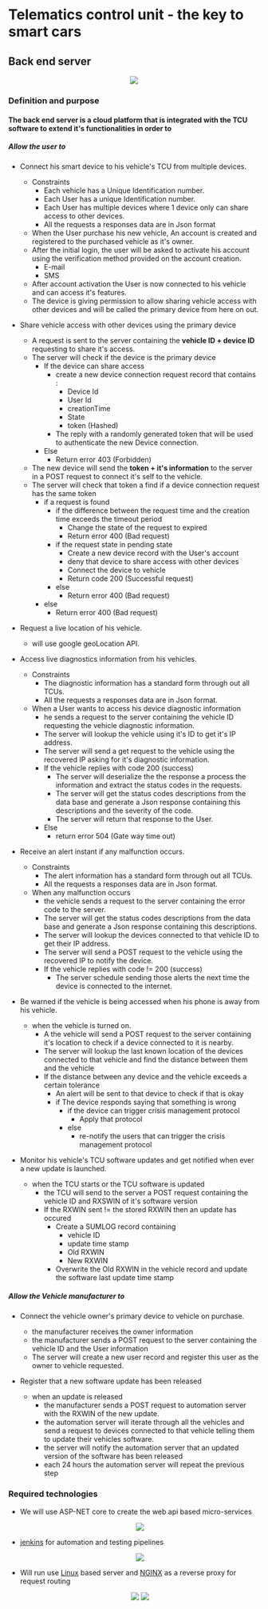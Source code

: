 # Telematics control unit - the key to smart cars

## Back end server
<p align="center">
    <img src="images/back-end-server.png"/>
</p>

### Definition and purpose

#### The back end server is a cloud platform that is integrated with the TCU software to extend it's functionalities in order to 

##### Allow the user to

- Connect his smart device to his vehicle's TCU from multiple devices.
    - Constraints
        - Each vehicle has a Unique Identification number.
        - Each User has a unique Identification number.
        - Each User has multiple devices where 1 device only can share access to other devices.
        - All the requests a responses data are in Json format
    - When the User purchase his new vehicle, An account is created and registered to the purchased vehicle as it's owner.
    - After the initial login, the user will be asked to activate his account using the verification method provided on the account creation.
        - E-mail
        - SMS
    - After account activation the User is now connected to his vehicle and can access it's features.
    - The device is giving permission to allow sharing vehicle access with other devices and will be called the primary device from here on out. 
- Share vehicle access with other devices using the primary device
    - A request is sent to the server containing the <b>vehicle ID + device ID</b> requesting to share it's access.
    - The server will check if the device is the primary device
        - If the device can share access
            - create a new device connection request record that contains :
                - Device Id
                - User Id
                - creationTime
                - State
                - token (Hashed)
            - The reply with a randomly generated token that will be used to authenticate the new Device connection.
        - Else
            - Return error 403 (Forbidden)
    - The new device will send the <b>token + it's information</b> to the server in a POST request to connect it's self to the vehicle.
    - The server will check that token a find if a device connection request has the same token
        - if a request is found
            - if the difference between the request time and the creation time exceeds the timeout period
                - Change the state of the request to expired
                - Return error 400 (Bad request)
            - if the request state in pending state
                - Create a new device record with the User's account
                - deny that device to share access with other devices
                - Connect the device to vehicle
                - Return code 200 (Successful request)
            - else
                - Return error 400 (Bad request)
        - else
            - Return error 400 (Bad request)

- Request a live location of his vehicle.
    - will use google geoLocation API.

- Access live diagnostics information from his vehicles.
    - Constraints
        - The diagnostic information has a standard form through out all TCUs.
        - All the requests a responses data are in Json format.
    - When a User wants to access his device diagnostic information
        - he sends a request to the server containing the vehicle ID requesting the vehicle diagnostic information.
        - The server will lookup the vehicle using it's ID to get it's IP address.
        - The server will send a get request to the vehicle using the recovered IP asking for it's diagnostic information.
        - If the vehicle replies with code 200 (success)
            - The server will deserialize the the response a process the information and extract the status codes in the requests.
            - The server will get the status codes descriptions from the data base and generate a Json response containing this descriptions and the severity of the code.
            - The server will return that response to the User.
        - Else
            - return error 504 (Gate way time out)

- Receive an alert instant if any malfunction occurs.
    - Constraints
        - The alert information has a standard form through out all TCUs.
        - All the requests a responses data are in Json format.
    - When any malfunction occurs
        - the vehicle sends a request to the server containing the error code to the server.
        - The server will get the status codes descriptions from the data base and generate a Json response containing this descriptions.
        - The server will lookup the devices connected to that vehicle ID to get their IP address.
        - The server will send a POST request to the vehicle using the recovered IP to notify the device.
        - If the vehicle replies with code != 200 (success)
            - The server schedule sending those alerts the next time the device is connected to the internet.

- Be warned if the vehicle is being accessed when his phone is away from his vehicle.
    - when the vehicle is turned on.
        - A the vehicle will send a POST request to the server containing it's location to check if a device connected to it is nearby.
        - The server will lookup the last known location of the devices connected to that vehicle and find the distance between them and the vehicle
        - If the distance between any device and the vehicle exceeds a certain tolerance
            - An alert will be sent to that device to check if that is okay
            - if The device responds saying that something is wrong
                - if the device can trigger crisis management protocol
                    - Apply that protocol
                - else
                    - re-notify the users that can trigger the crisis management protocol

- Monitor his vehicle's TCU software updates and get notified when ever a new update is launched.
    - when the TCU starts or the TCU software is updated
        - the TCU will send to the server a POST request containing the vehicle ID and RXSWIN of it's software version
        - If the RXWIN sent != the stored RXWIN then an update has occured
            - Create a SUMLOG record containing
                - vehicle ID
                - update time stamp
                - Old RXWIN
                - New RXWIN
            - Overwrite the Old RXWIN in the vehicle record and update the software last update time stamp

##### Allow the Vehicle manufacturer to
- Connect the vehicle owner's primary device to vehicle on purchase.
    - the manufacturer receives the owner information
    - the manufacturer sends a POST request to the server containing the vehicle ID and the User information
    - The server will create a new user record and register this user as the owner to vehicle requested.

- Register that a new software update has been released
    - when an update is released
        - the manufacturer sends a POST request to automation server with the RXWIN of the new update.
        - the automation server will iterate through all the vehicles and send a request to devices connected to that vehicle telling them to update their vehicles software.
        - the server will notify the automation server that an updated version of the software has been released
        - each 24 hours the automation server will repeat the previous step
### Required technologies


- We will use ASP-NET core to create the web api based micro-services
    <p align="center">
        <img src="images/asp-net-core.png">
    </p>
    
- <a target="_blank" href="https://www.jenkins.io/">jenkins</a> for automation and testing pipelines
    <p align="center">
    <img src="images/jenkins.png">
    </p>
    
- Will run use <a target="_blank" href="https://www.linux.org/">Linux</a> based server and <a target="_blank" href="https://www.nginx.com/">NGINX</a> as a reverse proxy for request routing
    <p align="center">
        <img src="images/linux.jpeg"> 
        <img src="images/nginx.png"> 
    </p>




